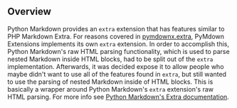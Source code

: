 ## Overview
Python Markdown provides an `extra` extension that has features similar to PHP Markdown Extra.  For reasons covered in [pymdownx.extra](./extra.md), PyMdown Extensions implements its own `extra` extension.  In order to accomplish this, Python Markdown's raw HTML parsing functionality, which is used to parse nested Markdown inside HTML blocks, had to be split out of the `extra` implementation.  Afterwards, it was decided expose it to allow people who maybe didn't want to use all of the features found in `extra`, but still wanted to use the parsing of nested Markdown inside of HTML blocks.  This is basically a wrapper around Python Markdown's `extra` extension's raw HTML parsing.  For more info see [Python Markdown's Extra documentation](https://pythonhosted.org/Markdown/extensions/extra.html#nested-markdown-inside-html-blocks).
